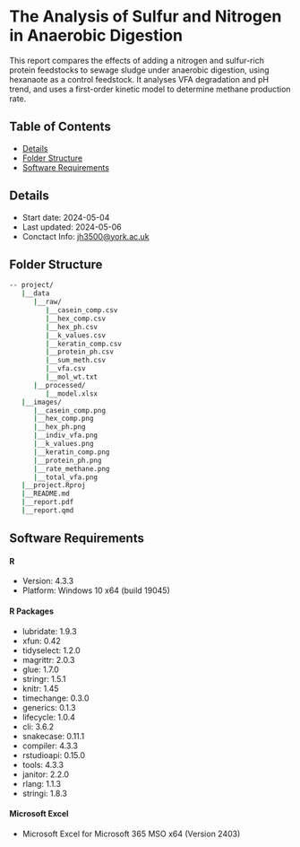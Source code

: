 # The Analysis of Sulfur and Nitrogen in Anaerobic Digestion
This report compares the effects of adding a nitrogen and sulfur-rich protein feedstocks to sewage sludge under anaerobic digestion, using hexanaote as a control feedstock. It analyses VFA degradation and pH trend, and uses a first-order kinetic model to determine methane production rate.

## Table of Contents
- [Details](#details)
- [Folder Structure](#folder-structure)
- [Software Requirements](#software-requirements)

## Details
- Start date: 2024-05-04
- Last updated: 2024-05-06
- Conctact Info: jh3500@york.ac.uk

## Folder Structure
```bash
-- project/
   |__data
      |__raw/
         |__casein_comp.csv
         |__hex_comp.csv
         |__hex_ph.csv
         |__k_values.csv
         |__keratin_comp.csv
         |__protein_ph.csv
         |__sum_meth.csv
         |__vfa.csv
         |__mol_wt.txt
      |__processed/
         |__model.xlsx
   |__images/
      |__casein_comp.png
      |__hex_comp.png
      |__hex_ph.png
      |__indiv_vfa.png
      |__k_values.png
      |__keratin_comp.png
      |__protein_ph.png
      |__rate_methane.png
      |__total_vfa.png
   |__project.Rproj
   |__README.md
   |__report.pdf
   |__report.qmd
```

## Software Requirements

#### R

- Version: 4.3.3
- Platform: Windows 10 x64 (build 19045)

#### R Packages

- lubridate: 1.9.3
- xfun: 0.42
- tidyselect: 1.2.0
- magrittr: 2.0.3
- glue: 1.7.0
- stringr: 1.5.1
- knitr: 1.45
- timechange: 0.3.0
- generics: 0.1.3
- lifecycle: 1.0.4
- cli: 3.6.2
- snakecase: 0.11.1
- compiler: 4.3.3
- rstudioapi: 0.15.0
- tools: 4.3.3
- janitor: 2.2.0
- rlang: 1.1.3
- stringi: 1.8.3

#### Microsoft Excel

- Microsoft Excel for Microsoft 365 MSO x64 (Version 2403)


   
   
